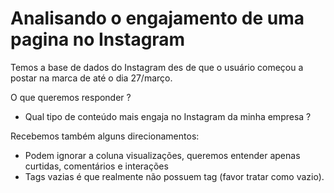 # Analisando o engajamento de uma pagina no Instagram

Temos a base de dados do Instagram des de que o usuário começou a postar na marca de até o dia 27/março.

O que queremos responder ?
 * Qual tipo de conteúdo mais engaja no Instagram da minha empresa ?

Recebemos também alguns direcionamentos:

 * Podem ignorar a coluna visualizações, queremos entender apenas curtidas, comentários e interações
 * Tags vazias é que realmente não possuem tag (favor tratar como vazio).
